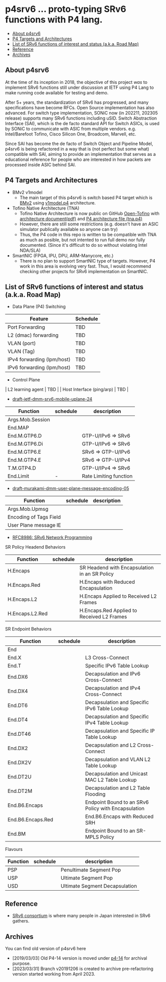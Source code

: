 # p4srv6 ... proto-typing SRv6 functions with P4 lang.

- [About p4srv6](#about-p4srv6)
- [P4 Targets and Architectures](#p4-targets-and-architectures)
- [List of SRv6 functions of interest and status (a.k.a. Road Map)](#list-of-srv6-functions-of-interest-and-status-aka-road-map)
- [Reference](#reference)
- [Archives](#archives)

## About p4srv6

At the time of its inception in 2018, the objective of this project *was* to implement SRv6 functions still under discussion at IETF using P4 Lang to make running code available for testing and demo.

After 5+ years, the standardization of SRv6 has progressed, and many specifications have become RFCs. Open Source implementation has also advanced. For switch type implementation, SONiC now (in 202211, 202305 release) supports many SRv6 functions including uSID. Switch Abstraction Interface (SAI), which is the de facto standard API for Switch ASICs, is used by SONiC to communicate with ASIC from multiple vendors. e.g. Intel/Barefoot Tofino, Cisco Silicon One, Broadcom, Marvell, etc. 

Since SAI has become the de facto of Switch Object and Pipeline Model, p4srv6 is being refactored in a way that is (not perfect but some what) compatible with SAI, aiming to provide an implementation that serves as a educational reference for people who are interested in how packets are processed inside ASIC behind SAI.

## P4 Targets and Architectures

- BMv2 v1model
  - The main target of this p4srv6 is switch based P4 target which is [BMv2](https://github.com/p4lang/behavioral-model) using [v1model.p4](https://github.com/p4lang/p4c/blob/master/p4include/v1model.p4) architecture.
- Tofino Native Architecture (TNA)
  - Tofino Native Architecture is now public on GitHub [Open-Tofino](https://github.com/barefootnetworks/Open-Tofino) with [architecture document(pdf)](https://github.com/barefootnetworks/Open-Tofino/blob/master/PUBLIC_Tofino-Native-Arch.pdf) and [P4 architecture file (tna.p4)](https://github.com/barefootnetworks/Open-Tofino/blob/master/share/p4c/p4include/tna.p4)
  - However, there are still some restrictions (e.g. doesn't have an ASIC simulator publically available so anyone can try)
  - Thus, the P4 code in this repo is written to be compatible with TNA as much as posible, but not intented to run full demo nor fully documented. (Since it's difficult to do so without violating Intel NDA/SLA)
- SmartNIC (FPGA, IPU, DPU, ARM-Manycore, etc.)
  - There is no plan to support SmartNIC type of targets. However, P4 work in this area is evolving very fast. Thus, I would recommend checking other projects for SRv6 implementation on SmartNIC.


## List of SRv6 functions of interest and status (a.k.a. Road Map)

* Data Plane (P4) Switching

| Feature                    | Schedule |
| -------------------------- | -------- |
| Port Forwarding            | TBD      |
| L2 (dmac) forwarding       | TBD      |
| VLAN (port)                | TBD      |
| VLAN (Tag)                 | TBD      |
| IPv4 forwarding (lpm/host) | TBD      |
| IPv6 forwarding (lpm/host) | TBD      |

* Control Plane
 
| L2 learning agent          | TBD      |
| Host Interface (ping/arp)  | TBD      |

* [draft-ietf-dmm-srv6-mobile-uplane-24](https://datatracker.ietf.org/doc/draft-ietf-dmm-srv6-mobile-uplane/)

| Function         | schedule | description            |
| ---------------- | -------- | ---------------------- |
| Args.Mob.Session |          |                        |
| End.MAP          |          |                        |
| End.M.GTP6.D     |          | GTP-U/IPv6 => SRv6     |
| End.M.GTP6.Di    |          | GTP-U/IPv6 => SRv6     |
| End.M.GTP6.E     |          | SRv6 => GTP-U/IPv6     |
| End.M.GTP4.E     |          | SRv6 => GTP-U/IPv4     |
| T.M.GTP4.D       |          | GTP-U/IPv4 => SRv6     |
| End.Limit        | -        | Rate Limiting function |

* [draft-murakami-dmm-user-plane-message-encoding-05](https://datatracker.ietf.org/doc/draft-murakami-dmm-user-plane-message-encoding/)

| Function               | schedule | description |
| ---------------------- | -------- | ----------- |
| Args.Mob.Upmsg         |          |             |
| Encoding of Tags Field |          |             |
| User Plane message IE  |          |             |


* [RFC8986: SRv6 Network Programming](https://datatracker.ietf.org/doc/rfc8986/)

SR Policy Headend Behaviors

| Function        | schedule | description                                   |
| --------------- | -------- | --------------------------------------------- |
| H.Encaps        |          | SR Headend with Encapsulation in an SR Policy |
| H.Encaps.Red    |          | H.Encaps with Reduced Encapsulation           |
| H.Encaps.L2     |          | H.Encaps Applied to Received L2 Frames        |
| H.Encaps.L2.Red |          | H.Encaps.Red Applied to Received L2 Frames    |

SR Endpoint Behaviors

| Function          | schedule | description                                         |
| ----------------- | -------- | --------------------------------------------------- |
| End               |          |                                                     |
| End.X             |          | L3 Cross-Connect                                    |
| End.T             |          | Specific IPv6 Table Lookup                          |
| End.DX6           |          | Decapsulation and IPv6 Cross-Connect                |
| End.DX4           |          | Decapsulation and IPv4 Cross-Connect                |
| End.DT6           |          | Decapsulation and Specific IPv6 Table Lookup        |
| End.DT4           |          | Decapsulation and Specific IPv4 Table Lookup        |
| End.DT46          |          | Decapsulation and Specific IP Table Lookup          |
| End.DX2           |          | Decapsulation and L2 Cross-Connect                  |
| End.DX2V          |          | Decapsulation and VLAN L2 Table Lookup              |
| End.DT2U          |          | Decapsulation and Unicast MAC L2 Table Lookup       |
| End.DT2M          |          | Decapsulation and L2 Table Flooding                 |
| End.B6.Encaps     |          | Endpoint Bound to an SRv6 Policy with Encapsulation |
| End.B6.Encaps.Red |          | End.B6.Encaps with Reduced SRH                      |
| End.BM            |          | Endpoint Bound to an SR-MPLS Policy                 |

Flavours

| Function | schedule | description                    |
| -------- | -------- | ------------------------------ |
| PSP      |          | Penultimate Segment Pop        |
| USP      |          | Ultimate Segment Pop           |
| USD      |          | Ultimate Segment Decapsulation |

## Reference

- [SRv6 consortium](https://seg6.net) is where many people in Japan interested in SRv6 gathers.



## Archives

You can find old version of p4srv6 here

- [2019/03/03] Old P4-14 version is moved under [p4-14](https://github.com/ebiken/p4srv6/tree/master/p4-14) for archival purpose. 
- [2023/03/31] Branch v20191206 is created to archive pre-refactoring version started working from April 2023.

